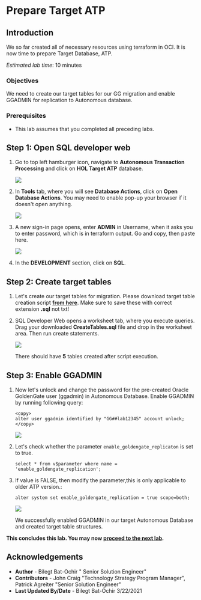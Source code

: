 # Prepare Target ATP

## Introduction

We so far created all of necessary resources using terraform in OCI. It is now time to prepare Target Database, ATP. 

*Estimated lab time*: 10 minutes

### Objectives

We need to create our target tables for our GG migration and enable GGADMIN for replication to Autonomous database.

### Prerequisites

* This lab assumes that you completed all preceding labs.

## **Step 1**: Open SQL developer web 

1. Go to top left hamburger icon, navigate to **Autonomous Transaction Processing** and click on **HOL Target ATP** database.

	![](/images/2.atp.PNG)

2. In **Tools** tab, where you will see **Database Actions**, click on **Open Database Actions**. You may need to enable pop-up your browser if it doesn't open anything.

	![](/images/2.atp_1.PNG)

3. A new sign-in page opens, enter **ADMIN** in Username, when it asks you to enter password, which is in terraform output. Go and copy, then paste here.

	![](/images/sql_dev_1.png)

4. In the **DEVELOPMENT** section, click on **SQL**. 


## **Step 2**: Create target tables

1. Let's create our target tables for migration. Please download target table creation script **[from here](./files/CreateTables.sql)**. Make sure to save these with correct extension **.sql** not txt!

2. SQL Developer Web opens a worksheet tab, where you execute queries. Drag your downloaded **CreateTables.sql** file and drop in the worksheet area. Then run create statements.

	![](/images/sql_dev_2.png)

	There should have **5** tables created after script execution.


## **Step 3**: Enable GGADMIN 

1. Now let's unlock and change the password for the pre-created Oracle GoldenGate user (ggadmin) in Autonomous Database. Enable GGADMIN by running following query:

	```
	<copy>
	alter user ggadmin identified by "GG##lab12345" account unlock;
	</copy>
	```

	![](/images/sql_dev_3.png)

2. Let's check whether the parameter `enable_goldengate_replicaton` is set to true. 

	```
	select * from v$parameter where name = 'enable_goldengate_replication';
	```

3. If value is FALSE, then modify the parameter,this is only applicable to older ATP version.:

	```
	alter system set enable_goldengate_replication = true scope=both;
	```

	![](/images/sql_dev_4.png)

	We successfully enabled GGADMIN in our target Autonomous Database and created target table structures. 

**This concludes this lab. You may now [proceed to the next lab](#next).**

## Acknowledgements

* **Author** - Bilegt Bat-Ochir " Senior Solution Engineer"
* **Contributors** - John Craig "Technology Strategy Program Manager", Patrick Agreiter "Senior Solution Engineer"
* **Last Updated By/Date** - Bilegt Bat-Ochir 3/22/2021